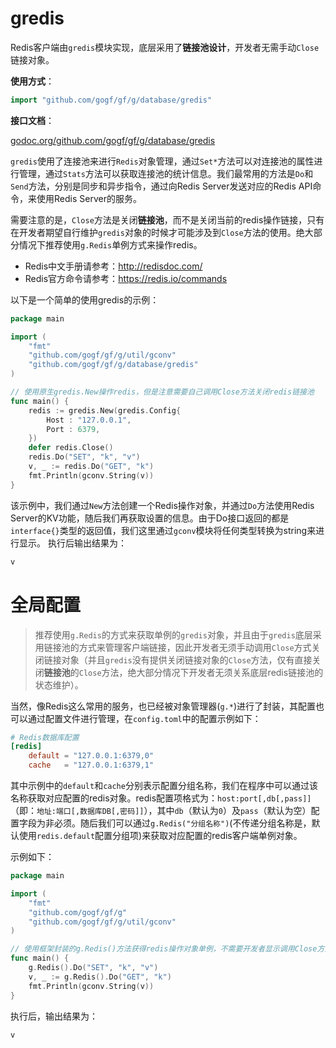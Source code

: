 # gredis

Redis客户端由```gredis```模块实现，底层采用了**链接池设计**，开发者无需手动`Close`链接对象。

**使用方式**：
```go
import "github.com/gogf/gf/g/database/gredis"
```

**接口文档**：

[godoc.org/github.com/gogf/gf/g/database/gredis](https://godoc.org/github.com/gogf/gf/g/database/gredis)


`gredis`使用了连接池来进行`Redis`对象管理，通过```Set*```方法可以对连接池的属性进行管理，通过```Stats```方法可以获取连接池的统计信息。我们最常用的方法是```Do```和```Send```方法，分别是同步和异步指令，通过向Redis Server发送对应的Redis API命令，来使用Redis Server的服务。

需要注意的是，`Close`方法是关闭**链接池**，而不是关闭当前的redis操作链接，只有在开发者期望自行维护`gredis`对象的时候才可能涉及到`Close`方法的使用。绝大部分情况下推荐使用`g.Redis`单例方式来操作redis。

- Redis中文手册请参考：http://redisdoc.com/ 
- Redis官方命令请参考：https://redis.io/commands

以下是一个简单的使用gredis的示例：
```go
package main

import (
    "fmt"
    "github.com/gogf/gf/g/util/gconv"
    "github.com/gogf/gf/g/database/gredis"
)

// 使用原生gredis.New操作redis，但是注意需要自己调用Close方法关闭redis链接池
func main() {
    redis := gredis.New(gredis.Config{
        Host : "127.0.0.1",
        Port : 6379,
    })
    defer redis.Close()
    redis.Do("SET", "k", "v")
    v, _ := redis.Do("GET", "k")
    fmt.Println(gconv.String(v))
}
```
该示例中，我们通过```New```方法创建一个Redis操作对象，并通过```Do```方法使用Redis Server的KV功能，随后我们再获取设置的信息。由于Do接口返回的都是```interface{}```类型的返回值，我们这里通过```gconv```模块将任何类型转换为string来进行显示。
执行后输出结果为：
```html
v
```

# 全局配置

> 推荐使用`g.Redis`的方式来获取单例的`gredis`对象，并且由于`gredis`底层采用链接池的方式来管理客户端链接，因此开发者无须手动调用`Close`方式关闭链接对象（并且`gredis`没有提供关闭链接对象的`Close`方法，仅有直接关闭**链接池**的`Close`方法，绝大部分情况下开发者无须关系底层redis链接池的状态维护）。

当然，像Redis这么常用的服务，也已经被对象管理器(```g.*```)进行了封装，其配置也可以通过配置文件进行管理，在```config.toml```中的配置示例如下：
```toml
# Redis数据库配置
[redis]
    default = "127.0.0.1:6379,0"
    cache   = "127.0.0.1:6379,1"
```
其中示例中的```default```和```cache```分别表示配置分组名称，我们在程序中可以通过该名称获取对应配置的redis对象。redis配置项格式为：```host:port[,db[,pass]]```（即：```地址:端口[,数据库DB[,密码]]```），其中```db```（默认为```0```）及```pass```（默认为空）配置字段为非必须。随后我们可以通过```g.Redis("分组名称")```(不传递分组名称是，默认使用`redis.default`配置分组项)来获取对应配置的redis客户端单例对象。

示例如下：
```go
package main

import (
    "fmt"
    "github.com/gogf/gf/g"
    "github.com/gogf/gf/g/util/gconv"
)

// 使用框架封装的g.Redis()方法获得redis操作对象单例，不需要开发者显示调用Close方法
func main() {
    g.Redis().Do("SET", "k", "v")
    v, _ := g.Redis().Do("GET", "k")
    fmt.Println(gconv.String(v))
}
```

执行后，输出结果为：
```html
v
```

